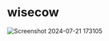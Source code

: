 # wisecow

![Screenshot 2024-07-21 173105](https://github.com/user-attachments/assets/3e214c16-52a9-4dad-981f-f4c2da274c09)

